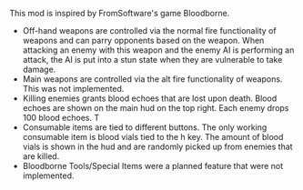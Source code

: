 This mod is inspired by FromSoftware's game Bloodborne. 
- Off-hand weapons are controlled via the normal fire functionality of weapons and can parry opponents based on the weapon. When attacking an enemy with this weapon and the enemy AI is performing an attack, the AI is put into a stun state when they are vulnerable to take damage.
- Main weapons are controlled via the alt fire functionality of weapons. This was not implemented.
- Killing enemies grants blood echoes that are lost upon death. Blood echoes are shown on the main hud on the top right. Each enemy drops 100 blood echoes. T
- Consumable items are tied to different buttons. The only working consumable item is blood vials tied to the h key. The amount of blood vials is shown in the hud and are randomly picked up from enemies that are killed.
- Bloodborne Tools/Special Items were a planned feature that were not implemented.
